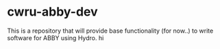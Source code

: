 # cwru-abby-dev
This is a repository that will provide base functionality (for now..) to write software for ABBY using Hydro.
hi
